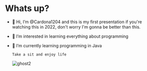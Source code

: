 # Whats up?

- 👋 Hi, I’m @Cardona1204 and this is my first presentation if you're watching this in 2022, don't worry I'm gonna be better than this.
- 👀 I’m interested in learning everything about programming                                                                                          
- 🌱 I’m currently learning programming in Java

      Take a sit and enjoy life
  
     ![ghost2](https://github.com/Cardona1204/Cardona1204/assets/107329770/948e95d8-80dc-493c-9311-752d2d09bbf8)


                                                                                                                              




<!---
Cardona1204/Cardona1204 is a ✨ special ✨ repository because its `README.md` (this file) appears on your GitHub profile.
You can click the Preview link to take a look at your changes.
--->
